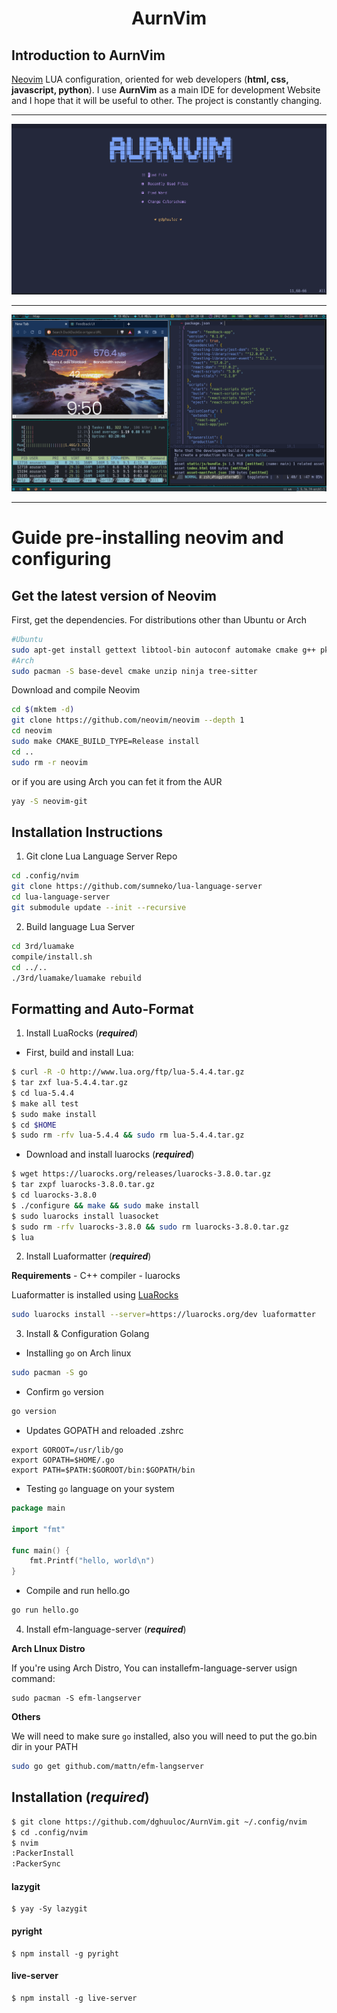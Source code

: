 # <div align="center">AurnVim</div>
  
## Introduction to AurnVim
[Neovim](https://neovim.io/) LUA configuration, oriented for web developers (**html, css, javascript, python**).
I use **AurnVim** as a main IDE for development Website and I hope that it will be useful to other.
The project is constantly changing.

---

<p align="center">
<img src="./shots/aurnvim.png" />
</p>

---

<p align="center">
<img src="./shots/Vim-Arch.png" />
</p>

---

# Guide pre-installing neovim and configuring
## Get the latest version of Neovim
First, get the dependencies. For distributions other than Ubuntu or Arch 
``` bash
#Ubuntu
sudo apt-get install gettext libtool-bin autoconf automake cmake g++ pkg-config unzip build-essential
#Arch
sudo pacman -S base-devel cmake unzip ninja tree-sitter
```
Download and compile Neovim
``` bash
cd $(mktem -d)
git clone https://github.com/neovim/neovim --depth 1
cd neovim
sudo make CMAKE_BUILD_TYPE=Release install
cd ..
sudo rm -r neovim
```
or if you are using Arch you can fet it from the AUR
``` bash
yay -S neovim-git
```
## Installation Instructions 

1. Git clone Lua Language Server Repo
``` bash
cd .config/nvim
git clone https://github.com/sumneko/lua-language-server
cd lua-language-server
git submodule update --init --recursive
```
2. Build language Lua Server
``` bash
cd 3rd/luamake
compile/install.sh
cd ../..
./3rd/luamake/luamake rebuild
```
## Formatting and Auto-Format

1. Install LuaRocks (***required***)
- First, build and install Lua:
``` bash
$ curl -R -O http://www.lua.org/ftp/lua-5.4.4.tar.gz
$ tar zxf lua-5.4.4.tar.gz
$ cd lua-5.4.4
$ make all test
$ sudo make install
$ cd $HOME
$ sudo rm -rfv lua-5.4.4 && sudo rm lua-5.4.4.tar.gz
```
- Download and install luarocks (***required***)
``` bash
$ wget https://luarocks.org/releases/luarocks-3.8.0.tar.gz
$ tar zxpf luarocks-3.8.0.tar.gz
$ cd luarocks-3.8.0
$ ./configure && make && sudo make install
$ sudo luarocks install luasocket
$ sudo rm -rfv luarocks-3.8.0 && sudo rm luarocks-3.8.0.tar.gz
$ lua
```

2. Install Luaformatter (***required***)

**Requirements**
	- C++ compiler
	- luarocks

Luaformatter is installed using [LuaRocks](https://github.com/luarocks/luarocks)

``` bash
sudo luarocks install --server=https://luarocks.org/dev luaformatter
```

3. Install & Configuration Golang

- Installing `go` on Arch linux
``` bash
sudo pacman -S go
```
- Confirm `go` version
``` bash
go version
```
- Updates GOPATH and reloaded .zshrc
```.zshrc
export GOROOT=/usr/lib/go
export GOPATH=$HOME/.go
export PATH=$PATH:$GOROOT/bin:$GOPATH/bin
```
- Testing `go` language on your system
``` go
package main

import "fmt"

func main() {
	fmt.Printf("hello, world\n")
}
```
- Compile and run hello.go
``` bash
go run hello.go
```

4. Install efm-language-server (***required***)

**Arch LInux Distro**

If you're using Arch Distro, You can installefm-language-server usign command:

```
sudo pacman -S efm-langserver
```

**Others**

We will need to make sure `go` installed, also you will need to put the go.bin dir in your PATH

``` bash
sudo go get github.com/mattn/efm-langserver
```
## Installation (***required***)
``` bash
$ git clone https://github.com/dghuuloc/AurnVim.git ~/.config/nvim 
$ cd .config/nvim
$ nvim
:PackerInstall
:PackerSync
```
#### lazygit

```
$ yay -Sy lazygit
```

#### pyright

```
$ npm install -g pyright
```

#### live-server

```
$ npm install -g live-server
```
